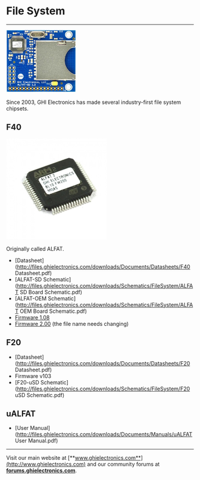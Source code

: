 # File System
---
![F40 Board](images/f40-board-noborder.jpg)

Since 2003, GHI Electronics has made several industry-first file system chipsets.

## F40
![F40](images/f40.jpg)

Originally called ALFAT.

* [Datasheet](http://files.ghielectronics.com/downloads/Documents/Datasheets/F40 Datasheet.pdf)
* [ALFAT-SD Schematic](http://files.ghielectronics.com/downloads/Schematics/FileSystem/ALFAT SD Board Schematic.pdf)
* [ALFAT-OEM Schematic](http://files.ghielectronics.com/downloads/Schematics/FileSystem/ALFAT OEM Board Schematic.pdf)
* [Firmware 1.08]() 
* [Firmware 2.00](https://old.ghielectronics.com/downloads/ALFAT/ALFAT(2.0.0).GHI) (the file name needs changing)


## F20
* [Datasheet](http://files.ghielectronics.com/downloads/Documents/Datasheets/F20 Datasheet.pdf)
* Firmware v103
* [F20-uSD Schematic](http://files.ghielectronics.com/downloads/Schematics/FileSystem/F20 uSD Schematic.pdf)

## uALFAT
* [User Manual](http://files.ghielectronics.com/downloads/Documents/Manuals/uALFAT User Manual.pdf)

***

Visit our main website at [**www.ghielectronics.com**](http://www.ghielectronics.com) and our community forums at [**forums.ghielectronics.com**](https://forums.ghielectronics.com/).